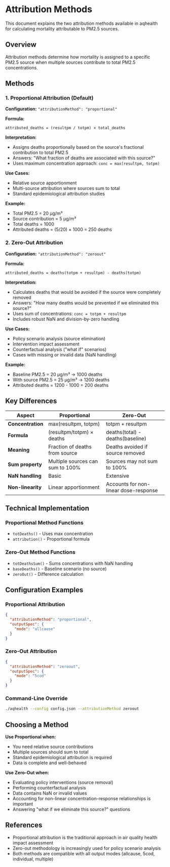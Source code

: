 # Attribution Methods

This document explains the two attribution methods available in aqhealth for calculating mortality attributable to PM2.5 sources.

## Overview

Attribution methods determine how mortality is assigned to a specific PM2.5 source when multiple sources contribute to total PM2.5 concentrations.

## Methods

### 1. Proportional Attribution (Default)

**Configuration:** `"attributionMethod": "proportional"`

**Formula:**
```
attributed_deaths = (resultpm / totpm) × total_deaths
```

**Interpretation:**
- Assigns deaths proportionally based on the source's fractional contribution to total PM2.5
- Answers: "What fraction of deaths are associated with this source?"
- Uses maximum concentration approach: `conc = max(resultpm, totpm)`

**Use Cases:**
- Relative source apportionment
- Multi-source attribution where sources sum to total
- Standard epidemiological attribution studies

**Example:**
- Total PM2.5 = 20 μg/m³
- Source contribution = 5 μg/m³
- Total deaths = 1000
- Attributed deaths = (5/20) × 1000 = 250 deaths

### 2. Zero-Out Attribution

**Configuration:** `"attributionMethod": "zeroout"`

**Formula:**
```
attributed_deaths = deaths(totpm + resultpm) - deaths(totpm)
```

**Interpretation:**
- Calculates deaths that would be avoided if the source were completely removed
- Answers: "How many deaths would be prevented if we eliminated this source?"
- Uses sum of concentrations: `conc = totpm + resultpm`
- Includes robust NaN and division-by-zero handling

**Use Cases:**
- Policy scenario analysis (source elimination)
- Intervention impact assessment
- Counterfactual analysis ("what if" scenarios)
- Cases with missing or invalid data (NaN handling)

**Example:**
- Baseline PM2.5 = 20 μg/m³ → 1000 deaths
- With source PM2.5 = 25 μg/m³ → 1200 deaths
- Attributed deaths = 1200 - 1000 = 200 deaths

## Key Differences

| Aspect | Proportional | Zero-Out |
|--------|-------------|----------|
| **Concentration** | max(resultpm, totpm) | totpm + resultpm |
| **Formula** | (resultpm/totpm) × deaths | deaths(total) - deaths(baseline) |
| **Meaning** | Fraction of deaths from source | Deaths avoided if source removed |
| **Sum property** | Multiple sources can sum to 100% | Sources may not sum to 100% |
| **NaN handling** | Basic | Extensive |
| **Non-linearity** | Linear apportionment | Accounts for non-linear dose-response |

## Technical Implementation

### Proportional Method Functions
- `totDeaths()` - Uses max concentration
- `attribution()` - Proportional formula

### Zero-Out Method Functions
- `totDeathsSum()` - Sums concentrations with NaN handling
- `baseDeaths()` - Baseline scenario (no source)
- `zeroOut()` - Difference calculation

## Configuration Examples

### Proportional Attribution
```json
{
  "attributionMethod": "proportional",
  "outputSpec": {
    "mode": "allcause"
  }
}
```

### Zero-Out Attribution
```json
{
  "attributionMethod": "zeroout",
  "outputSpec": {
    "mode": "5cod"
  }
}
```

### Command-Line Override
```bash
./aqhealth --config config.json --attributionMethod zeroout
```

## Choosing a Method

**Use Proportional when:**
- You need relative source contributions
- Multiple sources should sum to total
- Standard epidemiological attribution is required
- Data is complete and well-behaved

**Use Zero-Out when:**
- Evaluating policy interventions (source removal)
- Performing counterfactual analysis
- Data contains NaN or invalid values
- Accounting for non-linear concentration-response relationships is important
- Answering "what if we eliminate this source?" questions

## References

- Proportional attribution is the traditional approach in air quality health impact assessment
- Zero-out methodology is increasingly used for policy scenario analysis
- Both methods are compatible with all output modes (allcause, 5cod, individual, multiple)
